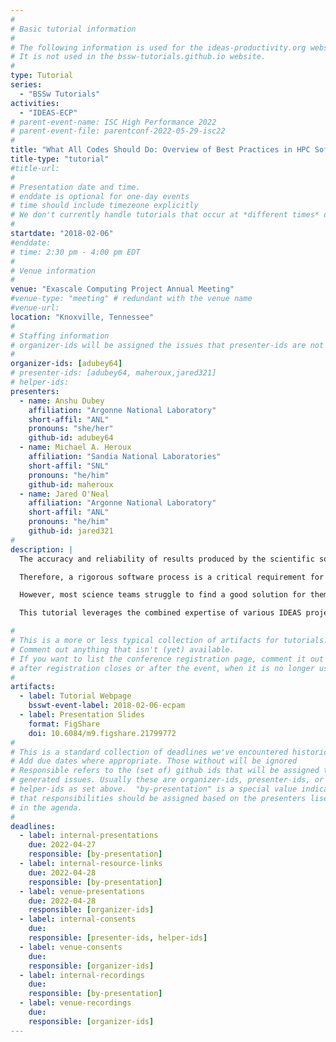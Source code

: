 ```yaml
---
#
# Basic tutorial information
#
# The following information is used for the ideas-productivity.org website only.
# It is not used in the bssw-tutorials.github.io website.
#
type: Tutorial
series:
  - "BSSw Tutorials"
activities:
  - "IDEAS-ECP"
# parent-event-name: ISC High Performance 2022
# parent-event-file: parentconf-2022-05-29-isc22
#
title: "What All Codes Should Do: Overview of Best Practices in HPC Software Development"
title-type: "tutorial"
#title-url:
#
# Presentation date and time.
# enddate is optional for one-day events
# time should include timezeone explicitly
# We don't currently handle tutorials that occur at *different times* on multiple days
#
startdate: "2018-02-06"
#enddate:
# time: 2:30 pm - 4:00 pm EDT
#
# Venue information
#
venue: "Exascale Computing Project Annual Meeting"
#venue-type: "meeting" # redundant with the venue name
#venue-url: 
location: "Knoxville, Tennessee"
#
# Staffing information
# organizer-ids will be assigned the issues that presenter-ids are not doing, basically
#
organizer-ids: [adubey64]
# presenter-ids: [adubey64, maheroux,jared321]
# helper-ids:
presenters:
  - name: Anshu Dubey
    affiliation: "Argonne National Laboratory"
    short-affil: "ANL"
    pronouns: "she/her"
    github-id: adubey64
  - name: Michael A. Heroux
    affiliation: "Sandia National Laboratories"
    short-affil: "SNL"
    pronouns: "he/him"
    github-id: maheroux
  - name: Jared O'Neal
    affiliation: "Argonne National Laboratory"
    short-affil: "ANL"
    pronouns: "he/him"
    github-id: jared321
#
description: |
  The accuracy and reliability of results produced by the scientific software depends not only on the individual components behaving correctly, but also on the validity of their interactions.

  Therefore, a rigorous software process is a critical requirement for scientific productivity using such software.

  However, most science teams struggle to find a good solution for themselves, partly due to lack of training and partly due to lack of resources within the team.

  This tutorial leverages the combined expertise of various IDEAS project members to provide a methodology for devising a software process that meets the needs of individual projects 

#
# This is a more or less typical collection of artifacts for tutorials.
# Comment out anything that isn't (yet) available.
# If you want to list the conference registration page, comment it out
# after registration closes or after the event, when it is no longer useful.
#
artifacts:
  - label: Tutorial Webpage
    bsswt-event-label: 2018-02-06-ecpam
  - label: Presentation Slides
    format: FigShare
    doi: 10.6084/m9.figshare.21799772
#
# This is a standard collection of deadlines we've encountered historically
# Add due dates where appropriate. Those without will be ignored
# Responsible refers to the (set of) github ids that will be assigned to
# generated issues. Usually these are organizer-ids, presenter-ids, or
# helper-ids as set above.  "by-presentation" is a special value indicating
# that responsibilities should be assigned based on the presenters liseted
# in the agenda.
#
deadlines:
  - label: internal-presentations
    due: 2022-04-27
    responsible: [by-presentation]
  - label: internal-resource-links
    due: 2022-04-28
    responsible: [by-presentation]
  - label: venue-presentations
    due: 2022-04-28
    responsible: [organizer-ids]
  - label: internal-consents
    due:
    responsible: [presenter-ids, helper-ids]
  - label: venue-consents
    due: 
    responsible: [organizer-ids]
  - label: internal-recordings
    due: 
    responsible: [by-presentation]
  - label: venue-recordings
    due: 
    responsible: [organizer-ids]
---
```


